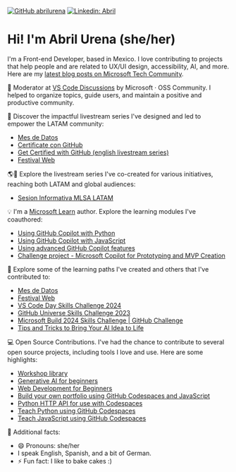 <!--![Typing SVG](https://readme-typing-svg.demolab.com?font=Fira+Code&pause=1000&color=6793F7&width=400&lines=Hi%2C+there!+I'm+Abril+Urena.;Welcome+to+my+GitHub+profile!+)-->

[![GitHub abrilurena](https://img.shields.io/github/followers/abrilurena?label=follow&style=social)](https://github.com/abrilurena)
[![Linkedin: Abril](https://img.shields.io/badge/-Abril%20Urena-blue?style=flat-square&logo=Linkedin&logoColor=white&link=https://www.linkedin.com/in/abrilurena/)](https://www.linkedin.com/in/abrilurena/) 

<h1>Hi! I'm Abril Urena (she/her)</h1>

I'm a Front-end Developer, based in Mexico. I love contributing to projects that help people and are related to UX/UI design, accessibility, AI, and more. Here are my [latest blog posts on Microsoft Tech Community](https://techcommunity.microsoft.com/users/abrilurena/1387388).

💬 Moderator at [VS Code Discussions](https://github.com/microsoft/vscode-discussions) by Microsoft · OSS Community. I helped to organize topics, guide users, and maintain a positive and productive community.

🌟 Discover the impactful livestream series I've designed and led to empower the LATAM community:
- [Mes de Datos](https://www.youtube.com/playlist?list=PLmsFUfdnGr3ywn8BfUQJpkA3Nt2krVaL5)
- [Certificate con GitHub](https://www.youtube.com/playlist?list=PLmsFUfdnGr3yX02zoRsKOvoz3MnCXqoIi)
- [Get Certified with GitHub (english livestream series)](https://www.youtube.com/playlist?list=PLmsFUfdnGr3y_9-Zenha00eQEY8koDWUl)
- [Festival Web](https://aka.ms/festivalweb)

🌎🎥 Explore the livestream series I've co-created for various initiatives, reaching both LATAM and global audiences:
- [Sesion Informativa MLSA LATAM](https://www.youtube.com/watch?v=VZG6CJrZskE)

💡 I'm a [Microsoft Learn](https://learn.microsoft.com/) author. Explore the learning modules I've coauthored:
- [Using GitHub Copilot with Python](https://learn.microsoft.com/training/modules/introduction-copilot-python/)
- [Using GitHub Copilot with JavaScript](https://learn.microsoft.com/training/modules/introduction-copilot-javascript/)
- [Using advanced GitHub Copilot features](https://learn.microsoft.com/training/modules/advanced-github-copilot/)
- [Challenge project - Microsoft Copilot for Prototyping and MVP Creation](https://learn.microsoft.com/en-us/training/modules/challenge-project-generative-ai-for-prototyping-and-mvp-creation)

🧠 Explore some of the learning paths I've created and others that I've contributed to:
- [Mes de Datos](https://learn.microsoft.com/es-mx/collections/47dnayekm1mjqq)
- [Festival Web](https://learn.microsoft.com/es-mx/collections/zk1zc18qo4e0ey)
- [VS Code Day Skills Challenge 2024](https://learn.microsoft.com/es-mx/collections/8p03hpd570xjyg)
- [GitHub Universe Skills Challenge 2023](https://techcommunity.microsoft.com/t5/educator-developer-blog/reg%C3%ADstrate-al-github-universe-cloud-skills-challenge/ba-p/3951236?WT.mc_id=academic-109612-abrilu)
- [Microsoft Build 2024 Skills Challenge | GitHub Challenge](https://learn.microsoft.com/es-mx/training/challenges?id=4ab7a1b6-fb12-47a2-88ad-2a40c408b253&WT.mc_id=cloudskillschallenge_4ab7a1b6-fb12-47a2-88ad-2a40c408b253)
- [Tips and Tricks to Bring Your AI Idea to Life](https://learn.microsoft.com/es-mx/collections/678ka8pwqn322j)

💻 Open Source Contributions. I've had the chance to contribute to several open source projects, including tools I love and use. Here are some highlights:
- [Workshop library](https://github.com/microsoft/workshop-library)
- [Generative AI for beginners](https://github.com/microsoft/generative-ai-for-beginners)
- [Web Development for Beginners](https://github.com/microsoft/Web-Dev-For-Beginners)
- [Build your own portfolio using GitHub Codespaces and JavaScript](https://github.com/github-education-resources/codespaces-project-template-js)
- [Python HTTP API for use with Codespaces](https://github.com/github-education-resources/codespaces-project-template-py)
- [Teach Python using GitHub Codespaces](https://github.com/github-education-resources/codespaces-teaching-template-py)
- [Teach JavaScript using GitHub Codespaces](https://github.com/education/codespaces-teaching-template-js)
<!--https://github.com/microsoft/travel-weather
<img src="https://media1.giphy.com/media/v1.Y2lkPTc5MGI3NjExczd2ZHhxcnJ0ZTJrMms4czV2NHViYjBxemh5NzQ2OGU3YWxtYTk3ciZlcD12MV9pbnRlcm5hbF9naWZfYnlfaWQmY3Q9Zw/fib2gHdY5NCJMbX9qz/giphy.gif" alt="Pixel Art" align="right" width="200"> -->
<!--
### Programming languages and tools:

<div style="display: inline_block"><br>
  <img align="center" alt="Abril-Js" height="35" width="40" src="https://raw.githubusercontent.com/devicons/devicon/master/icons/javascript/javascript-plain.svg">
  <!--<img align="center" alt="Abril-HTML" height="35" width="40" src="https://raw.githubusercontent.com/devicons/devicon/master/icons/html5/html5-original.svg">
  <img align="center" alt="Abril-CSS" height="35" width="40" src="https://raw.githubusercontent.com/devicons/devicon/master/icons/css3/css3-original.svg">
  <img align="center" alt="Abril-VS" height="35" width="40" src="https://cdn.jsdelivr.net/gh/devicons/devicon/icons/vscode/vscode-original.svg">
<!--  <img align="center" alt="Abril-Git" height="35" width="40" src="https://cdn.jsdelivr.net/gh/devicons/devicon/icons/git/git-original.svg">
  <img align ="center" alt="Abril-Python" height="35" width="40" src="https://cdn.jsdelivr.net/gh/devicons/devicon/icons/python/python-original.svg">
</div><br>
-->
<!--
### GitHub Stats

<div align="center" style="display: flex; justify-content: center;">
  <a href="https://github.com/abrilurena">
    <img height="195px" src="https://github-readme-stats.vercel.app/api?username=abrilurena&show_icons=true&theme=one_dark_pro&include_all_commits=true&count_private=true"/>
    <img height="195px" src="https://github-readme-stats.vercel.app/api/top-langs/?username=abrilurena&layout=compact&langs_count=7&theme=one_dark_pro"/>
  </a>
</div>
-->
🦄 Additional facts:

- 😄 Pronouns: she/her
- I speak English, Spanish, and a bit of German.
- ⚡ Fun fact: I like to bake cakes :)
